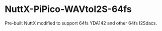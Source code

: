 # NuttX-PiPico-WAVtoI2S-64fs
Pre-built NuttX modified to support 64fs YDA142 and other 64fs I2Sdacs.

